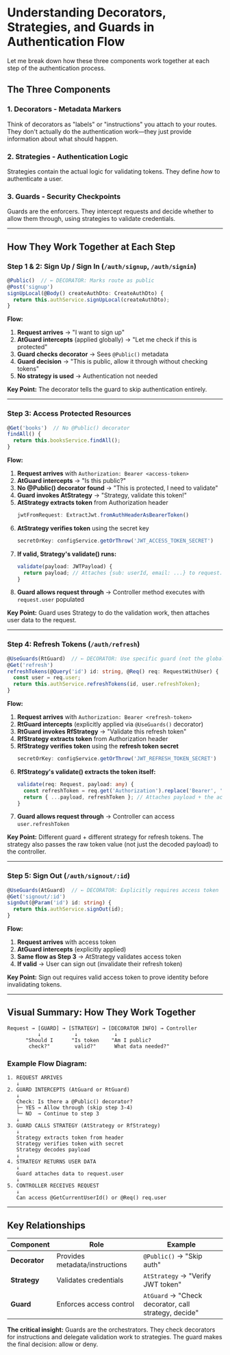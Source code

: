 # Understanding Decorators, Strategies, and Guards in Authentication Flow

Let me break down how these three components work together at each step of the authentication process.

## The Three Components

### 1. **Decorators** - Metadata Markers
Think of decorators as "labels" or "instructions" you attach to your routes. They don't actually do the authentication work—they just provide information about what should happen.

### 2. **Strategies** - Authentication Logic
Strategies contain the actual logic for validating tokens. They define *how* to authenticate a user.

### 3. **Guards** - Security Checkpoints
Guards are the enforcers. They intercept requests and decide whether to allow them through, using strategies to validate credentials.

---

## How They Work Together at Each Step

### **Step 1 & 2: Sign Up / Sign In** (`/auth/signup`, `/auth/signin`)

```typescript
@Public()  // ← DECORATOR: Marks route as public
@Post('signup')
signUpLocal(@Body() createAuthDto: CreateAuthDto) {
  return this.authService.signUpLocal(createAuthDto);
}
```

**Flow:**
1. **Request arrives** → "I want to sign up"
2. **AtGuard intercepts** (applied globally) → "Let me check if this is protected"
3. **Guard checks decorator** → Sees `@Public()` metadata
4. **Guard decision** → "This is public, allow it through without checking tokens"
5. **No strategy is used** → Authentication not needed

**Key Point:** The decorator tells the guard to skip authentication entirely.

---

### **Step 3: Access Protected Resources**

```typescript
@Get('books')  // No @Public() decorator
findAll() {
  return this.booksService.findAll();
}
```

**Flow:**
1. **Request arrives** with `Authorization: Bearer <access-token>`
2. **AtGuard intercepts** → "Is this public?"
3. **No @Public() decorator found** → "This is protected, I need to validate"
4. **Guard invokes AtStrategy** → "Strategy, validate this token!"
5. **AtStrategy extracts token** from Authorization header
   ```typescript
   jwtFromRequest: ExtractJwt.fromAuthHeaderAsBearerToken()
   ```
6. **AtStrategy verifies token** using the secret key
   ```typescript
   secretOrKey: configService.getOrThrow('JWT_ACCESS_TOKEN_SECRET')
   ```
7. **If valid, Strategy's validate() runs:**
   ```typescript
   validate(payload: JWTPayload) {
     return payload; // Attaches {sub: userId, email: ...} to request.user
   }
   ```
8. **Guard allows request through** → Controller method executes with `request.user` populated

**Key Point:** Guard uses Strategy to do the validation work, then attaches user data to the request.

---

### **Step 4: Refresh Tokens** (`/auth/refresh`)

```typescript
@UseGuards(RtGuard)  // ← DECORATOR: Use specific guard (not the global AtGuard)
@Get('refresh')
refreshTokens(@Query('id') id: string, @Req() req: RequestWithUser) {
  const user = req.user;
  return this.authService.refreshTokens(id, user.refreshToken);
}
```

**Flow:**
1. **Request arrives** with `Authorization: Bearer <refresh-token>`
2. **RtGuard intercepts** (explicitly applied via `@UseGuards()` decorator)
3. **RtGuard invokes RfStrategy** → "Validate this refresh token"
4. **RfStrategy extracts token** from Authorization header
5. **RfStrategy verifies token** using the **refresh token secret**
   ```typescript
   secretOrKey: configService.getOrThrow('JWT_REFRESH_TOKEN_SECRET')
   ```
6. **RfStrategy's validate() extracts the token itself:**
   ```typescript
   validate(req: Request, payload: any) {
     const refreshToken = req.get('Authorization').replace('Bearer', '').trim();
     return { ...payload, refreshToken }; // Attaches payload + the actual token
   }
   ```
7. **Guard allows request through** → Controller can access `user.refreshToken`

**Key Point:** Different guard + different strategy for refresh tokens. The strategy also passes the raw token value (not just the decoded payload) to the controller.

---

### **Step 5: Sign Out** (`/auth/signout/:id`)

```typescript
@UseGuards(AtGuard)  // ← DECORATOR: Explicitly requires access token
@Get('signout/:id')
signOut(@Param('id') id: string) {
  return this.authService.signOut(id);
}
```

**Flow:**
1. **Request arrives** with access token
2. **AtGuard intercepts** (explicitly applied)
3. **Same flow as Step 3** → AtStrategy validates access token
4. **If valid** → User can sign out (invalidate their refresh token)

**Key Point:** Sign out requires valid access token to prove identity before invalidating tokens.

---

## Visual Summary: How They Work Together

```
Request → [GUARD] → [STRATEGY] → [DECORATOR INFO] → Controller
          ↓           ↓            ↓
      "Should I      "Is token    "Am I public?
       check?"        valid?"      What data needed?"
```

### Example Flow Diagram:

```
1. REQUEST ARRIVES
   ↓
2. GUARD INTERCEPTS (AtGuard or RtGuard)
   ↓
   Check: Is there a @Public() decorator?
   ├─ YES → Allow through (skip step 3-4)
   └─ NO  → Continue to step 3
   ↓
3. GUARD CALLS STRATEGY (AtStrategy or RfStrategy)
   ↓
   Strategy extracts token from header
   Strategy verifies token with secret
   Strategy decodes payload
   ↓
4. STRATEGY RETURNS USER DATA
   ↓
   Guard attaches data to request.user
   ↓
5. CONTROLLER RECEIVES REQUEST
   ↓
   Can access @GetCurrentUserId() or @Req() req.user
```

---

## Key Relationships

| Component | Role | Example |
|-----------|------|---------|
| **Decorator** | Provides metadata/instructions | `@Public()` → "Skip auth" |
| **Strategy** | Validates credentials | `AtStrategy` → "Verify JWT token" |
| **Guard** | Enforces access control | `AtGuard` → "Check decorator, call strategy, decide" |

**The critical insight:** Guards are the orchestrators. They check decorators for instructions and delegate validation work to strategies. The guard makes the final decision: allow or deny.